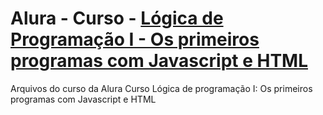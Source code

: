 # Alura - Curso - [Lógica de Programação I - Os primeiros programas com Javascript e HTML](https://cursos.alura.com.br/course/logica-programacao-javascript-html)
Arquivos do curso da Alura Curso Lógica de programação I: Os primeiros programas com Javascript e HTML
